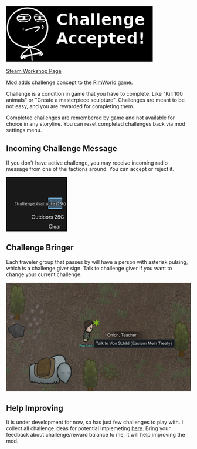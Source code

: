 ![](About/Preview.png)

[Steam Workshop Page](https://steamcommunity.com/sharedfiles/filedetails/?id=1382592596)

Mod adds challenge concept to the [RimWorld](https://rimworldgame.com/) game. 

Challenge is a condition in game that you have to complete. Like "Kill 100 animals" or "Create a masterpiece sculpture". Challenges are meant to be not easy, and you are rewarded for completing them.

Completed challenges are remembered by game and not available for choice in any storyline. You can reset completed challenges back via mod settings menu.



## Incoming Challenge Message

If you don't have active challenge, you may receive incoming radio message from one of the factions around. You can accept or reject it.

![](About/ChallengeEnvelope.png)


## Challenge Bringer

Each traveler group that passes by will have a person with asterisk pulsing, which is a challenge giver sign. Talk to challenge giver if you want to change your current challenge.

![](About/ChallengeBringer.png)


## Help Improving 

It is under development for now, so has just few challenges to play with. I collect all challenge ideas for potential implemeting [here](Challenges.md). Bring your feedback about challenge/reward balance to me, it will help improving the mod.
